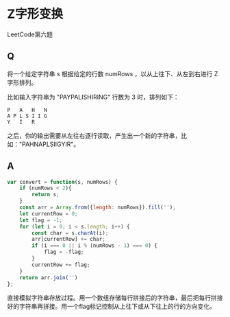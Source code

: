 # Z字形变换
LeetCode第六题

## Q
将一个给定字符串 s 根据给定的行数 numRows ，以从上往下、从左到右进行 Z 字形排列。

比如输入字符串为 "PAYPALISHIRING" 行数为 3 时，排列如下：
```
P   A   H   N
A P L S I I G
Y   I   R
```
之后，你的输出需要从左往右逐行读取，产生出一个新的字符串，比如："PAHNAPLSIIGYIR"。

## A

```javascript
var convert = function(s, numRows) {
    if (numRows < 2){
        return s;
    }
    const arr = Array.from({length: numRows}).fill('');
    let currentRow = 0;
    let flag = -1;
    for (let i = 0; i < s.length; i++) {
        const char = s.charAt(i);
        arr[currentRow] += char;
        if (i === 0 || i % (numRows - 1) === 0) {
            flag = -flag;
        }
        currentRow += flag;
    }
    return arr.join('')
};
```

直接模拟字符串存放过程。用一个数组存储每行拼接后的字符串，最后把每行拼接好的字符串再拼接。用一个flag标记控制从上往下或从下往上的行的方向变化。